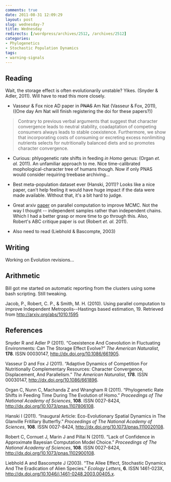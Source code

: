 ```yaml
---
comments: true
date: 2011-08-31 12:09:29
layout: post
slug: wednesday-7
title: Wednesday
redirects: [/wordpress/archives/2512, /archives/2512]
categories:
- Phylogenetics
- Stochastic Population Dynamics
tags:
- warning-signals
---
```


## Reading


Wait, the storage effect is often evolutionarily unstable? Yikes. (Snyder & Adler, 2011). Will have to read this more closely.



	
  * Vasseur & Fox nice AD paper in <del>PNAS</del> Am Nat (Vasseur & Fox, 2011), ((One day Am Nat will finish registering the doi for these papers?))




> Contrary to previous verbal arguments that suggest that character convergence leads to neutral stability, coadaptation of competing consumers always leads to stable coexistence. Furthermore, we show that incorporating costs of consuming or excreting excess nonlimiting nutrients selects for nutritionally balanced diets and so promotes character convergence.





	
  * Curious: phlyogenetic rate shifts in feeding _in Homo_ genus: (Organ _et. al._ 2011). An unfamiliar approach to me. Nice time-calibrated mophological-character tree of humans though. Now if only PNAS would consider requiring treebase archiving...



	
  * Best meta-population dataset ever (Hanski, 2011)? Looks like a nice paper, can't help feeling it would have huge impact if the data were made available. Without that, it's a bit hard to judge.



	
  * Great arxiv [paper](http://arxiv.org/abs/1010.1595) on parallel computation to improve MCMC. Not the way I thought -- independent samples rather than independent chains. Which I had a better grasp or more time to go through this. Also, Robert's ABC critique paper is out (Robert _et. al._ 2011).



	
  * Also need to read (Liebhold & Bascompte, 2003)




## Writing


Working on Evolution revisions...


## Arithmetic


Bill got me started on automatic reporting from the clusters using some bash scripting. Still tweaking.



Jacob, P., Robert, C. P., & Smith, M. H. (2010). Using parallel computation to improve Independent Metropolis--Hastings based estimation, 19. Retrieved from http://arxiv.org/abs/1010.1595
## References

<p>Snyder R and Adler P (2011).
&ldquo;Coexistence And Coevolution in Fluctuating Environments: Can The Storage Effect Evolve?&rdquo;
<EM>The American Naturalist</EM>, <B>178</B>.
ISSN 00030147, <a href="http://dx.doi.org/10.1086/661905">http://dx.doi.org/10.1086/661905</a>.
<p>Vasseur D and Fox J (2011).
&ldquo;Adaptive Dynamics of Competition For Nutritionally Complementary Resources: Character Convergence, Displacement, And Parallelism.&rdquo;
<EM>The American Naturalist</EM>, <B>178</B>.
ISSN 00030147, <a href="http://dx.doi.org/10.1086/661896">http://dx.doi.org/10.1086/661896</a>.
<p>Organ C, Nunn C, Machanda Z and Wrangham R (2011).
&ldquo;Phylogenetic Rate Shifts in Feeding Time During The Evolution of Homo.&rdquo;
<EM>Proceedings of The National Academy of Sciences</EM>, <B>108</B>.
ISSN 0027-8424, <a href="http://dx.doi.org/10.1073/pnas.1107806108">http://dx.doi.org/10.1073/pnas.1107806108</a>.
<p>Hanski I (2011).
&ldquo;Inaugural Article: Eco-Evolutionary Spatial Dynamics in The Glanville Fritillary Butterfly.&rdquo;
<EM>Proceedings of The National Academy of Sciences</EM>, <B>108</B>.
ISSN 0027-8424, <a href="http://dx.doi.org/10.1073/pnas.1110020108">http://dx.doi.org/10.1073/pnas.1110020108</a>.
<p>Robert C, Cornuet J, Marin J and Pillai N (2011).
&ldquo;Lack of Confidence in Approximate Bayesian Computation Model Choice.&rdquo;
<EM>Proceedings of The National Academy of Sciences</EM>, <B>108</B>.
ISSN 0027-8424, <a href="http://dx.doi.org/10.1073/pnas.1102900108">http://dx.doi.org/10.1073/pnas.1102900108</a>.
<p>Liebhold A and Bascompte J (2003).
&ldquo;The Allee Effect, Stochastic Dynamics And The Eradication of Alien Species.&rdquo;
<EM>Ecology Letters</EM>, <B>6</B>.
ISSN 1461-023X, <a href="http://dx.doi.org/10.1046/j.1461-0248.2003.00405.x">http://dx.doi.org/10.1046/j.1461-0248.2003.00405.x</a>.
